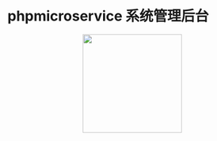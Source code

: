 # phpmicroservice 系统管理后台

<p align="center">
    <a href="https://github.com/phpmicroservice">
        <img width="200" src="https://avatars1.githubusercontent.com/u/36913895?s=200&v=4">
    </a>
</p>


